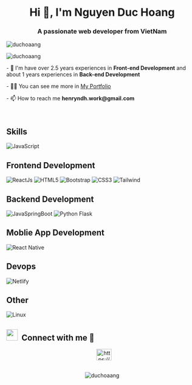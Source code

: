 <h1 align="center">Hi 👋, I'm Nguyen Duc Hoang</h1>
<h3 align="center">A passionate web developer from VietNam</h3>



<p align="left"> 
<img src="https://komarev.com/ghpvc/?username=duchoaang&label=Profile%20views&color=0e75b6&style=flat&theme=tokyonight" alt="duchoaang" />

</p>

<p>
  <img align="left" src="https://github-readme-stats.vercel.app/api/top-langs?username=duchoaang&show_icons=true&locale=en&layout=compact" alt="duchoaang" />
</p>

<br/>

<p>- 🌱 I'm have over 2.5 years experiences in <strong>Front-end Development</strong> and about 1 years experiences in <strong>Back-end Development</strong>
<p>- 👨‍💻 You can see me more in <a href="https://henry-portfolio-zeta.vercel.app/">My Portfolio</a></p>
<p>- 📫 How to reach me <strong>henryndh.work@gmail.com</strong></p>



<p align="left">

</p>



<br/>

<h2 align="left" target="blank">Skills</h2>

![JavaScript](https://img.shields.io/badge/javascript-%23323330.svg?style=for-the-badge&logo=javascript&logoColor=%23F7DF1E)


<h2 align="left" target="blank">Frontend Development</h2>

![ReactJs](https://img.shields.io/badge/react-%2320232a.svg?style=for-the-badge&logo=react&logoColor=%2361DAFB)
![HTML5](https://img.shields.io/badge/html5-%23E34F26.svg?style=for-the-badge&logo=html5&logoColor=white)
![Bootstrap](https://img.shields.io/badge/Bootstrap-6633CC?style=for-the-badge&logo=bootstrap&logoColor=white)
![CSS3](https://img.shields.io/badge/css3-%231572B6.svg?style=for-the-badge&logo=css3&logoColor=white)
![Tailwind](https://img.shields.io/badge/tailwind-white?style=for-the-badge&logo=tailwindcss&logoColor=%252361DAFB)


<h2 align="left" target="blank">Backend Development</h2>

![JavaSpringBoot](https://img.shields.io/badge/Java_Spring_Boot-green?style=for-the-badge&logo=springboot&logoColor=white)
![Python Flask](https://img.shields.io/badge/Python_Flask-336699?style=for-the-badge&logo=flask&logoColor=%252361DAFB)

<h2 align="left" target="blank">Moblie App Development</h2>

![React Native](https://img.shields.io/badge/React%20Native-grey?style=for-the-badge&logo=react&logoColor=%252361DAFB)



<h2 align="left" target="blank">Devops</h2>

![Netlify](https://img.shields.io/badge/netlify-6666FF?style=for-the-badge&logo=netlify)

<h2 align="left" target="blank">Other</h2>

![Linux](https://img.shields.io/badge/Linux-CC9966?style=for-the-badge&logo=Linux&logoColor=black)

<h2> <img src="https://media.giphy.com/media/iY8CRBdQXODJSCERIr/giphy.gif" width="30" height="30" style="margin-right: 10px;">Connect with me 🤝 </h2>

 <div align="center"  class="icons-social" style="margin-left: 10px;">
    <a href="https://fb.com/https://www.facebook.com/d8.ndh/" target="blank"><img align="center" src="https://raw.githubusercontent.com/rahuldkjain/github-profile-readme-generator/master/src/images/icons/Social/facebook.svg" alt="https://www.facebook.com/d8.ndh/" height="30" width="40" /></a>

  </div>

  <br/>

<p align="center"><img align="center" src="https://github-readme-streak-stats.herokuapp.com/?user=duchoaang&" alt="duchoaang" /></p>
  
